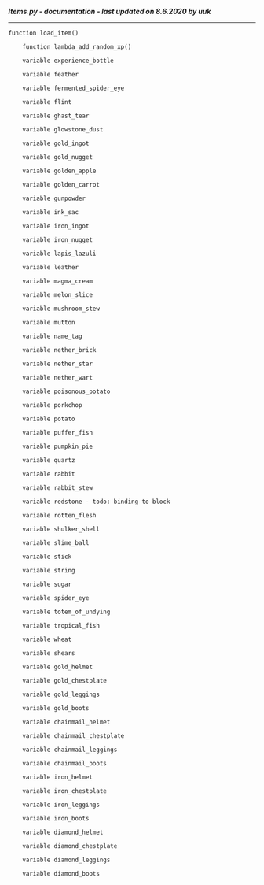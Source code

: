 ***Items.py - documentation - last updated on 8.6.2020 by uuk***
___

    function load_item()

        function lambda_add_random_xp()

        variable experience_bottle

        variable feather

        variable fermented_spider_eye

        variable flint

        variable ghast_tear

        variable glowstone_dust

        variable gold_ingot

        variable gold_nugget

        variable golden_apple

        variable golden_carrot

        variable gunpowder

        variable ink_sac

        variable iron_ingot

        variable iron_nugget

        variable lapis_lazuli

        variable leather

        variable magma_cream

        variable melon_slice

        variable mushroom_stew

        variable mutton

        variable name_tag

        variable nether_brick

        variable nether_star

        variable nether_wart

        variable poisonous_potato

        variable porkchop

        variable potato

        variable puffer_fish

        variable pumpkin_pie

        variable quartz

        variable rabbit

        variable rabbit_stew

        variable redstone - todo: binding to block

        variable rotten_flesh

        variable shulker_shell

        variable slime_ball

        variable stick

        variable string

        variable sugar

        variable spider_eye

        variable totem_of_undying

        variable tropical_fish

        variable wheat

        variable shears

        variable gold_helmet

        variable gold_chestplate

        variable gold_leggings

        variable gold_boots

        variable chainmail_helmet

        variable chainmail_chestplate

        variable chainmail_leggings

        variable chainmail_boots

        variable iron_helmet

        variable iron_chestplate

        variable iron_leggings

        variable iron_boots

        variable diamond_helmet

        variable diamond_chestplate

        variable diamond_leggings

        variable diamond_boots